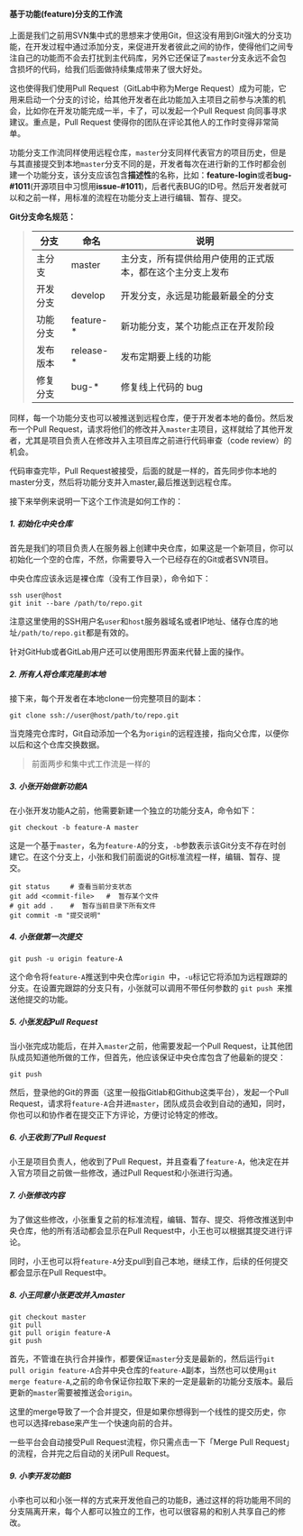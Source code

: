 #### 基于功能(feature)分支的工作流

上面是我们之前用SVN集中式的思想来才使用Git，但这没有用到Git强大的分支功能，在开发过程中通过添加分支，来促进开发者彼此之间的协作，使得他们之间专注自己的功能而不会去打扰到主代码库，另外它还保证了`master`分支永远不会包含损坏的代码，给我们后面做持续集成带来了很大好处。

这也使得我们使用Pull Request（GitLab中称为Merge Request）成为可能，它用来启动一个分支的讨论，给其他开发者在此功能加入主项目之前参与决策的机会，比如你在开发功能完成一半，卡了，可以发起一个Pull Request 向同事寻求建议。重点是，Pull Request 使得你的团队在评论其他人的工作时变得非常简单。

功能分支工作流同样使用远程仓库，`master`分支同样代表官方的项目历史，但是与其直接提交到本地`master`分支不同的是，开发者每次在进行新的工作时都会创建一个功能分支，该分支应该包含**描述性**的名称，比如：**feature-login**或者**bug-#1011**(开源项目中习惯用**issue-#1011**)，后者代表BUG的ID号。然后开发者就可以和之前一样，用标准的流程在功能分支上进行编辑、暂存、提交。

**Git分支命名规范：**

> | 分支   | 命名        | 说明                            |
> | ---- | --------- | ----------------------------- |
> | 主分支  | master    | 主分支，所有提供给用户使用的正式版本，都在这个主分支上发布 |
> | 开发分支 | develop   | 开发分支，永远是功能最新最全的分支             |
> | 功能分支 | feature-* | 新功能分支，某个功能点正在开发阶段             |
> | 发布版本 | release-* | 发布定期要上线的功能                    |
> | 修复分支 | bug-*     | 修复线上代码的 bug                   |

同样，每一个功能分支也可以被推送到远程仓库，便于开发者本地的备份。然后发布一个Pull Request，请求将他们的修改并入`master`主项目，这样就给了其他开发者，尤其是项目负责人在修改并入主项目库之前进行代码审查（code review）的机会。

代码审查完毕，Pull Request被接受，后面的就是一样的，首先同步你本地的master分支，然后将功能分支并入master,最后推送到远程仓库。

接下来举例来说明一下这个工作流是如何工作的：

##### 1. 初始化中央仓库

首先是我们的项目负责人在服务器上创建中央仓库，如果这是一个新项目，你可以初始化一个空的仓库，不然，你需要导入一个已经存在的Git或者SVN项目。

中央仓库应该永远是裸仓库（没有工作目录），命令如下：

```
ssh user@host
git init --bare /path/to/repo.git
```

注意这里使用的SSH用户名`user`和`host`服务器域名或者IP地址、储存仓库的地址`/path/to/repo.git`都是有效的。

针对GitHub或者GitLab用户还可以使用图形界面来代替上面的操作。

##### 2. 所有人将仓库克隆到本地

接下来，每个开发者在本地clone一份完整项目的副本：

```
git clone ssh://user@host/path/to/repo.git
```

当克隆完仓库时，Git自动添加一个名为`origin`的远程连接，指向父仓库，以便你以后和这个仓库交换数据。

> 前面两步和集中式工作流是一样的

##### 3. 小张开始做新功能A

在小张开发功能A之前，他需要新建一个独立的功能分支A，命令如下：

```
git checkout -b feature-A master
```

这是一个基于`master`，名为`feature-A`的分支，`-b`参数表示该Git分支不存在时创建它。在这个分支上，小张和我们前面说的Git标准流程一样，编辑、暂存、提交。

```
git status     # 查看当前分支状态
git add <commit-file>   #  暂存某个文件
# git add .    #  暂存当前目录下所有文件
git commit -m "提交说明"
```

##### 4. 小张做第一次提交

```
git push -u origin feature-A
```

这个命令将`feature-A`推送到中央仓库`origin `中，`-u`标记它将添加为远程跟踪的分支。在设置完跟踪的分支只有，小张就可以调用不带任何参数的 `git push `来推送他提交的功能。

##### 5. 小张发起Pull Request

当小张完成功能后，在并入`master`之前，他需要发起一个Pull Request，让其他团队成员知道他所做的工作，但首先，他应该保证中央仓库包含了他最新的提交：

```
git push
```

然后，登录他的Git的界面（这里一般指Gitlab和Github这类平台），发起一个Pull Request，请求将`feature-A`合并进`master`，团队成员会收到自动的通知，同时，你也可以和协作者在提交正下方评论，方便讨论特定的修改。

##### 6. 小王收到了Pull Request

小王是项目负责人，他收到了Pull Request，并且查看了`feature-A`，他决定在并入官方项目之前做一些修改，通过Pull Request和小张进行沟通。

##### 7. 小张修改内容

为了做这些修改，小张重复之前的标准流程，编辑、暂存、提交、将修改推送到中央仓库，他的所有活动都会显示在Pull Request中，小王也可以根据其提交进行评论。

同时，小王也可以将`feature-A`分支pull到自己本地，继续工作，后续的任何提交都会显示在Pull Request中。

##### 8. 小王同意小张更改并入master

```
git checkout master
git pull
git pull origin feature-A
git push
```

首先，不管谁在执行合并操作，都要保证`master`分支是最新的，然后运行`git pull origin feature-A`合并中央仓库的`feature-A`副本，当然也可以使用`git merge feature-A`,之前的命令保证你拉取下来的一定是最新的功能分支版本。最后更新的`master`需要被推送会`origin`。

这里的merge导致了一个合并提交，但是如果你想得到一个线性的提交历史，你也可以选择rebase来产生一个快速向前的合并。

一些平台会自动接受Pull Request流程，你只需点击一下「Merge Pull Request」的流程，合并完之后自动的关闭Pull Request。

##### 9. 小李开发功能B

小李也可以和小张一样的方式来开发他自己的功能B，通过这样的将功能用不同的分支隔离开来，每个人都可以独立的工作，也可以很容易的和别人共享自己的修改。
